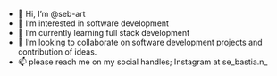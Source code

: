 - 👋 Hi, I’m @seb-art
- 👀 I’m interested in software development 
- 🌱 I’m currently learning full stack development
- 💞️ I’m looking to collaborate on software development projects and contribution of ideas.
- 📫 please reach me on my social handles; Instagram at se_bastia.n_

<!---
seb-art/seb-art is a ✨ special ✨ repository because its `README.md` (this file) appears on your GitHub profile.
You can click the Preview link to take a look at your changes.
--->
